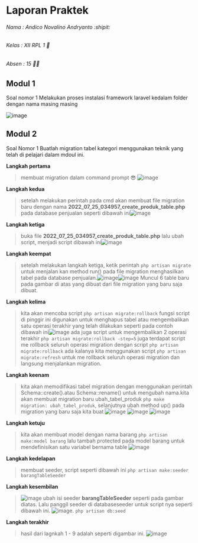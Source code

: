 # Laporan Praktek


###### Nama  : Andico Novalino Andryanto :shipit:
###### Kelas : XII RPL 1 :cold_face:
###### Absen : 15 :pirate_flag:

## Modul 1
Soal nomor 1
Melakukan proses instalasi framework laravel kedalam folder dengan nama masing masing

![image](https://user-images.githubusercontent.com/91455522/180902947-7ce2c6ef-1579-45e6-b314-47ad4dc3ea4c.png)

## Modul 2
Soal Nomor 1
Buatlah migration tabel kategori menggunakan teknik yang telah di pelajari dalam 
mdoul ini.

**Langkah pertama**
> membuat migration dalam command prompt :sunglasses: ![image](https://user-images.githubusercontent.com/91455522/180904477-a003b2ab-022e-40c1-9a56-27de431b79c0.png)

**Langkah kedua**
> setelah melakukan perintah pada cmd akan membuat file migration baru dengan nama **2022_07_25_034957_create_produk_table.php** pada database penjualan seperti dibawah ini![image](https://user-images.githubusercontent.com/91455522/180905506-dc443201-6e15-45e7-96bd-de56dc011c89.png)

**Langkah ketiga**
> buka file **2022_07_25_034957_create_produk_table.php** lalu ubah script, menjadi script dibawah ini![image](https://user-images.githubusercontent.com/91455522/180906176-f258dcfc-0b5d-4c47-befd-36730636a219.png)

**Langkah keempat**
> setelah melakukan langkah ketiga, ketik perintah ``` php artisan migrate ``` untuk menjalan kan method run() pada file migration menghasilkan tabel pada database penjualan.![image](https://user-images.githubusercontent.com/91455522/180907386-9f24e83b-e072-41d8-a2d3-0e764c55c384.png)![image](https://user-images.githubusercontent.com/91455522/180907785-b162bda2-6fa9-435d-83fe-6052782abaf0.png) Muncul 6 table baru pada gambar di atas yang dibuat dari file migration yang baru saja dibuat.

**Langkah kelima**
> kita akan mencoba script ``` php artisan migrate:rollback ``` fungsi script di pinggir ini digunakan untuk menghapus tabel atau mengembalikan satu operasi terakhir yang telah dilakukan seperti pada contoh dibawah ini![image](https://user-images.githubusercontent.com/91455522/180908298-789be67b-2362-4131-8cb4-2f8959ed7959.png)
ada juga script untuk mengembalikan 2 operasi terakhir ``` php artisan migrate:rollback -step=5 ``` juga terdapat script me rollback seluruh operasi migration dengan script ``` php artisan migrate:rollback ``` ada kalanya kita menggunakan script ``` php artisan migrate:refresh ``` untuk me rollback seluruh operasi migration dan langsung menjalankan migration.

**Langkah keenam**
> kita akan memodifikasi tabel migration dengan menggunakan perintah Schema::create().atau Schema::rename() untuk mengubah nama.kita akan membuat migration baru ubah_tabel_produk ``` php make migration: ubah_tabel_produk ```, selanjutnya ubah method up() pada migration yang baru saja kita buat 
![image](https://user-images.githubusercontent.com/91455522/180909623-87a6ca6f-d924-450f-af1d-c0fe0bc12c35.png) 
![image](https://user-images.githubusercontent.com/91455522/180910612-65e2f6d6-86ba-48a4-a292-777c723da9a5.png)
![image](https://user-images.githubusercontent.com/91455522/180907785-b162bda2-6fa9-435d-83fe-6052782abaf0.png)

**Langkah ketuju**
> kita akan membuat model dengan nama barang ``` php artisan make:model barang ```  lalu tambah protected pada model barang untuk mendefinisikan satu variabel bernama table ![image](https://user-images.githubusercontent.com/91455522/180911748-be7f68c0-593a-4f41-b0ed-8b284c27897b.png)

**Langkah kedelapan**
> membuat seeder, script seperti dibawah ini ``` php artisan make:seeder barangTableSeeder ```

**Langkah kesembilan**
> ![image](https://user-images.githubusercontent.com/91455522/180912764-6bac166a-401d-4236-b826-ba4d2f224d7e.png) ubah isi seeder **barangTableSeeder** seperti pada gambar diatas. Lalu panggil seeder di databaseseeder untuk script nya seperti dibawah ini. ![image](https://user-images.githubusercontent.com/91455522/180912944-b74b4112-de52-42bf-89b4-479805224817.png). ``` php artisan db:seed ```


**Langkah terakhir**
> hasil dari lagnkah 1 - 9 adalah seperti digambar ini. ![image](https://user-images.githubusercontent.com/91455522/180913534-facc5660-0034-4625-aeb1-fd437d0ddb88.png)

